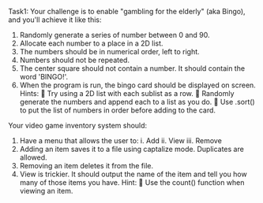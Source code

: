 Task1:
Your challenge is to enable "gambling for the elderly" (aka Bingo), and you'll achieve it like this:
1. Randomly generate a series of number between 0 and 90.
2. Allocate each number to a place in a 2D list.
3. The numbers should be in numerical order, left to right.
4. Numbers should not be repeated.
5. The center square should not contain a number. It should contain the word 'BINGO!'.
6. When the program is run, the bingo card should be displayed on screen.
Hints:
 Try using a 2D list with each sublist as a row.
 Randomly generate the numbers and append each to a list as you do.
 Use .sort() to put the list of numbers in order before adding to the card.


Your video game inventory system should:
1. Have a menu that allows the user to:
i. Add
ii. View
iii. Remove
2. Adding an item saves it to a file using captalize mode. Duplicates are allowed.
3. Removing an item deletes it from the file.
4. View is trickier. It should output the name of the item and tell you how many of those items you have.
Hint:
 Use the count() function when viewing an item.